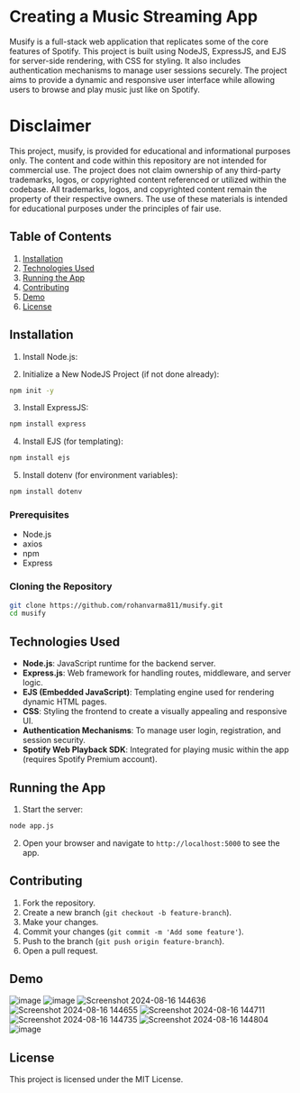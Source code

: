 # Creating a Music Streaming App

Musify is a full-stack web application that replicates some of the core features of Spotify. This project is built using NodeJS, ExpressJS, and EJS for server-side rendering, with CSS for styling. It also includes authentication mechanisms to manage user sessions securely. The project aims to provide a dynamic and responsive user interface while allowing users to browse and play music just like on Spotify.

# Disclaimer

This project, musify, is provided for educational and informational purposes only. The content and code within this repository are not intended for commercial use. The project does not claim ownership of any third-party trademarks, logos, or copyrighted content referenced or utilized within the codebase. All trademarks, logos, and copyrighted content remain the property of their respective owners. The use of these materials is intended for educational purposes under the principles of fair use.

## Table of Contents

1. [Installation](#installation)
2. [Technologies Used](#technologies-used)
3. [Running the App](#running-the-app)
4. [Contributing](#contributing)
5. [Demo](#demo)
6. [License](#license)

## Installation

1. Install Node.js:

2. Initialize a New NodeJS Project (if not done already):

```bash
npm init -y
```

3. Install ExpressJS:

```bash
npm install express
```

4. Install EJS (for templating):

```bash
npm install ejs
```

5. Install dotenv (for environment variables):

```bash
npm install dotenv
```

### Prerequisites

- Node.js
- axios
- npm
- Express

### Cloning the Repository

```bash
git clone https://github.com/rohanvarma811/musify.git
cd musify 
```

## Technologies Used

- **Node.js**: JavaScript runtime for the backend server.
- **Express.js**: Web framework for handling routes, middleware, and server logic.
- **EJS (Embedded JavaScript)**: Templating engine used for rendering dynamic HTML pages.
- **CSS**: Styling the frontend to create a visually appealing and responsive UI.
- **Authentication Mechanisms**: To manage user login, registration, and session security.
- **Spotify Web Playback SDK**: Integrated for playing music within the app (requires Spotify Premium account).


## Running the App

1. Start the server:

```bash
node app.js
```

2. Open your browser and navigate to `http://localhost:5000` to see the app.

## Contributing

1. Fork the repository.
2. Create a new branch (`git checkout -b feature-branch`).
3. Make your changes.
4. Commit your changes (`git commit -m 'Add some feature'`).
5. Push to the branch (`git push origin feature-branch`).
6. Open a pull request.

## Demo

![image](https://github.com/user-attachments/assets/37feb513-a480-4b70-aa3d-40383229a3bb)
![image](https://github.com/user-attachments/assets/2a415cf0-ddd5-4a9e-9100-e3275b561dfa)
![Screenshot 2024-08-16 144636](https://github.com/user-attachments/assets/6c97197a-76e7-496b-a29b-af2a00f82561)
![Screenshot 2024-08-16 144655](https://github.com/user-attachments/assets/22ae0b9c-6b87-4b78-99cc-cfb089da30f1)
![Screenshot 2024-08-16 144711](https://github.com/user-attachments/assets/80fd1768-24b8-4157-ab20-f5a632c7868f)
![Screenshot 2024-08-16 144735](https://github.com/user-attachments/assets/1e2d7d72-25db-4ac1-863d-0c8267096081)
![Screenshot 2024-08-16 144804](https://github.com/user-attachments/assets/200abfab-d7b0-42e0-8747-7d14c98a3055)
![image](https://github.com/user-attachments/assets/2c87e459-5e63-4cf6-9f2c-99416fd24802)

## License

This project is licensed under the MIT License.